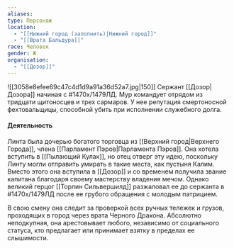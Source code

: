 ```yaml
---
aliases: 
type: Персонаж
location:
  - "[[Нижний город (заполнить)|Нижний город]]"
  - "[[Врата Бальдура]]"
race: Человек
gender: Ж
organisation:
  - "[[Дозор]]"
---
```


![[3058e8efee69c47c4d1d9a91a36d52a7.jpg|150]]
Сержант [[Дозор|Дозора]] начиная с #1470х/1479ЛД.
Мур командует отрядом из тридцати щитоносцев и трех сармаров. У нее репутация смертоносной фехтовальщицы, способной убить при исполнении служебного долга.

#### Деятельность 
Линта была дочерью богатого торговца из [[Верхний город|Верхнего Города]], члена [[Парламент Пэров|Парламента Пэров]]. Она хотела вступить в [[Пылающий Кулак]], но отец отверг эту идею, поскольку Линту могли отправить умирать в такие места, как пустыня Калим. Вместо этого она вступила в [[Дозор]] и со временем получила звание капитана благодаря своему мастерству владения мечом. Однако великий герцог [[Торлин Сильвершилд]] разжаловал ее до сержанта в #1470х/1479ЛД после ее грубого обращения с молодым патрицием. 

В свою смену она следит за проверкой всех ручных тележек и грузов, проходящих в город через врата Черного Дракона. Абсолютно неподкупная, она арестовывает любого, независимо от социального статуса, кто предлагает или принимает взятку в пределах ее слышимости.